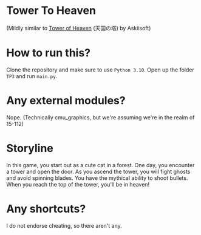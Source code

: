# Tower To Heaven
(Mildly similar to [Tower of Heaven](https://en.wikipedia.org/wiki/Tower_of_Heaven) (天国の塔) by Askiisoft)

# How to run this?
Clone the repository and make sure to use `Python 3.10`. Open up the folder `TP3` and run `main.py`.

# Any external modules?
Nope. (Technically cmu_graphics, but we're assuming we're in the realm of 15-112)

# Storyline
In this game, you start out as a cute cat in a forest. One day, you encounter a
tower and open the door. As you ascend the tower, you will fight ghosts and
avoid spinning blades. You have the mythical ability to shoot bullets. When you
reach the top of the tower, you'll be in heaven!

# Any shortcuts?
I do not endorse cheating, so there aren't any.
